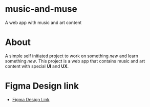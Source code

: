 # music-and-muse

A web app with music and art content

# About

A simple self initiated project to work on something _new_ and learn something _new_. This project is a web app that contains music and art content with special **UI** and **UX**.

# Figma Design link

* [Figma Design Link](https://www.figma.com/design/JvydTm2aaVe716uYWUSxnL/music-and-muse?node-id=0-1&t=FvYV5Ap4vRVXCTvA-1)
